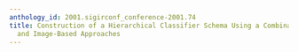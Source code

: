 ```yaml
---
anthology_id: 2001.sigirconf_conference-2001.74
title: Construction of a Hierarchical Classifier Schema Using a Combination of Text-Based
  and Image-Based Approaches
---
```

